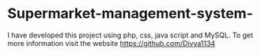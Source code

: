 # Supermarket-management-system-
I have developed this project using php, css, java script and MySQL. To get more information visit the website  https://github.com/Divya1134
